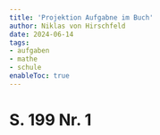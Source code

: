 ```yaml
---
title: 'Projektion Aufgabne im Buch'
author: Niklas von Hirschfeld
date: 2024-06-14
tags:
- aufgaben
- mathe
- schule
enableToc: true
---
```


# S. 199 Nr. 1
